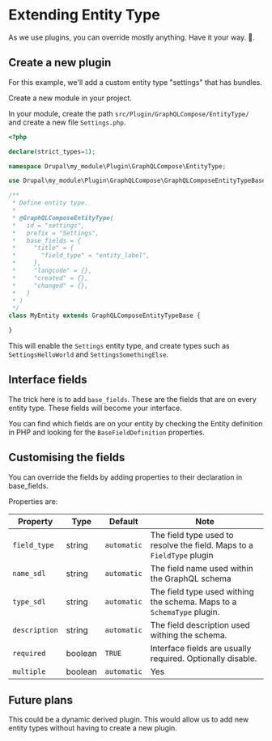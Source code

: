 # Extending Entity Type

As we use plugins, you can override mostly anything. Have it your way. 🍔.

## Create a new plugin

For this example, we'll add a custom entity type "settings" that has bundles.

Create a new module in your project.

In your module, create the path `src/Plugin/GraphQLCompose/EntityType/` and create a new file `Settings.php`.

```php
<?php

declare(strict_types=1);

namespace Drupal\my_module\Plugin\GraphQLCompose\EntityType;

use Drupal\my_module\Plugin\GraphQLCompose\GraphQLComposeEntityTypeBase;

/**
 * Define entity type.
 *
 * @GraphQLComposeEntityType(
 *   id = "settings",
 *   prefix = "Settings",
 *   base_fields = {
 *     "title" = {
 *       "field_type" = "entity_label",
 *     },
 *     "langcode" = {},
 *     "created" = {},
 *     "changed" = {},
 *   }
 * )
 */
class MyEntity extends GraphQLComposeEntityTypeBase {

}
```

This will enable the `Settings` entity type, and create types such as `SettingsHelloWorld` and `SettingsSomethingElse`.

## Interface fields

The trick here is to add `base_fields`. These are the fields that are on every entity type. These fields will become your interface.

You can find which fields are on your entity by checking the Entity definition in PHP and looking for the `BaseFieldDefinition` properties.

## Customising the fields

You can override the fields by adding properties to their declaration in base_fields.

Properties are:

| Property      | Type    | Default     | Note                                                                   |
| ------------- | ------- | ----------- | ---------------------------------------------------------------------- |
| `field_type`  | string  | `automatic` | The field type used to resolve the field. Maps to a `FieldType` plugin |
| `name_sdl`    | string  | `automatic` | The field name used within the GraphQL schema                          |
| `type_sdl`    | string  | `automatic` | The field type used withing the schema. Maps to a `SchemaType` plugin. |
| `description` | string  | `automatic` | The field description used withing the schema.                         |
| `required`    | boolean | `TRUE`      | Interface fields are usually required. Optionally disable.             |
| `multiple`    | boolean | `automatic` | Yes                                                                    |

## Future plans

This could be a dynamic derived plugin. This would allow us to add new entity types without having to create a new plugin.
